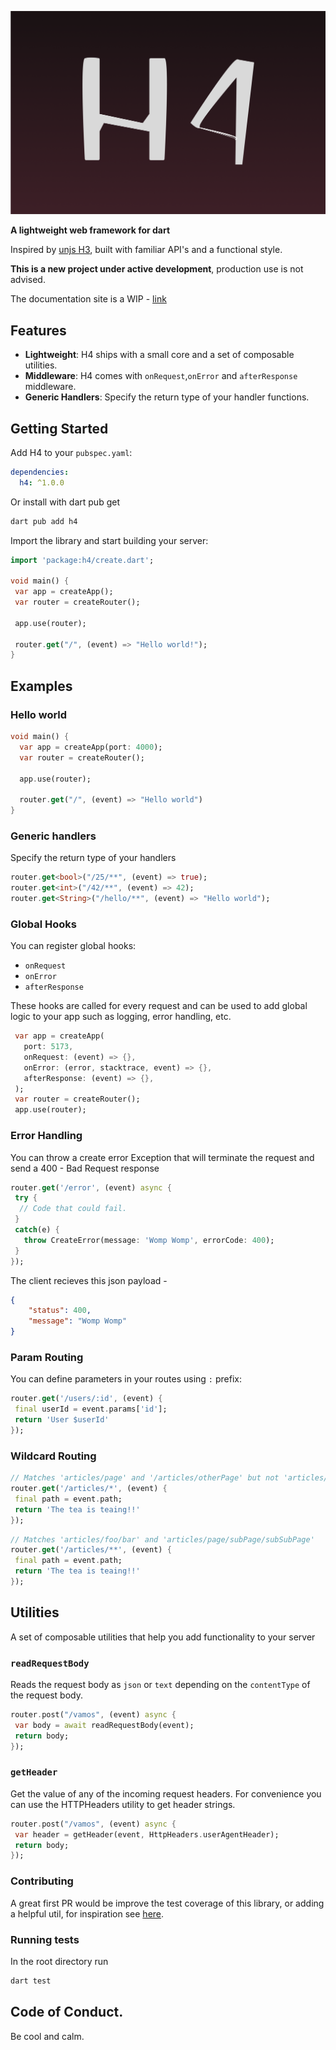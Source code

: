 ![og](/assets/H4-banner.png)

**A lightweight web framework for dart**

Inspired by [unjs H3](https://h3.unjs.io), built with familiar API's and a functional style. 

**This is a new project under active development**, production use is not advised.

The documentation site is a WIP - [link](https://h4-tau.vercel.app)

## Features
- **Lightweight**: H4 ships with a small core and a set of composable utilities.
- **Middleware**: H4 comes with `onRequest`,`onError` and `afterResponse` middleware.
- **Generic Handlers**: Specify the return type of your handler functions.

## Getting Started

Add H4 to your `pubspec.yaml`:

```yaml
dependencies:
  h4: ^1.0.0
```

Or install with dart pub get

```powershell
dart pub add h4
```

Import the library and start building your server:

```dart
import 'package:h4/create.dart';

void main() {
 var app = createApp();
 var router = createRouter();

 app.use(router);

 router.get("/", (event) => "Hello world!");
}
```

## Examples

### Hello world

```dart
void main() {
  var app = createApp(port: 4000);
  var router = createRouter();

  app.use(router);

  router.get("/", (event) => "Hello world")
}
```

### Generic handlers

Specify the return type of your handlers

```dart
router.get<bool>("/25/**", (event) => true);
router.get<int>("/42/**", (event) => 42);
router.get<String>("/hello/**", (event) => "Hello world");
```

### Global Hooks

You can register global hooks:

- `onRequest`
- `onError`
- `afterResponse`

These hooks are called for every request and can be used to add global logic to your app such as
logging, error handling, etc.

```dart
 var app = createApp(
   port: 5173,
   onRequest: (event) => {},
   onError: (error, stacktrace, event) => {},
   afterResponse: (event) => {},
 );
 var router = createRouter();
 app.use(router);
```

### Error Handling

You can throw a create error Exception that will terminate the request and send a 400 - Bad Request
response

```dart
router.get('/error', (event) async {
 try {
  // Code that could fail.
 }
 catch(e) {
   throw CreateError(message: 'Womp Womp', errorCode: 400);
 }
});
```

The client recieves this json payload -

```json
{
	"status": 400,
	"message": "Womp Womp"
}
```

### Param Routing

You can define parameters in your routes using `:` prefix:

```dart
router.get('/users/:id', (event) {
 final userId = event.params['id'];
 return 'User $userId'
});
```

### Wildcard Routing

```dart
// Matches 'articles/page' and '/articles/otherPage' but not 'articles/page/subPage'
router.get('/articles/*', (event) {
 final path = event.path;
 return 'The tea is teaing!!'
});
```

```dart
// Matches 'articles/foo/bar' and 'articles/page/subPage/subSubPage'
router.get('/articles/**', (event) {
 final path = event.path;
 return 'The tea is teaing!!'
});
```

## Utilities

A set of composable utilities that help you add functionality to your server

### `readRequestBody`

Reads the request body as `json` or `text` depending on the `contentType` of the request body.

```dart
router.post("/vamos", (event) async {
 var body = await readRequestBody(event);
 return body;
});
```

### `getHeader`

Get the value of any of the incoming request headers. For convenience you can use the HTTPHeaders
utility to get header strings.

```dart
router.post("/vamos", (event) async {
 var header = getHeader(event, HttpHeaders.userAgentHeader);
 return body;
});
```

### Contributing

A great first PR would be improve the test coverage of this library, or adding a helpful util, for
inspiration see [here](https://h3.unjs.io/utils).

### Running tests

In the root directory run

```bash
dart test
```

## Code of Conduct.

Be cool and calm.
